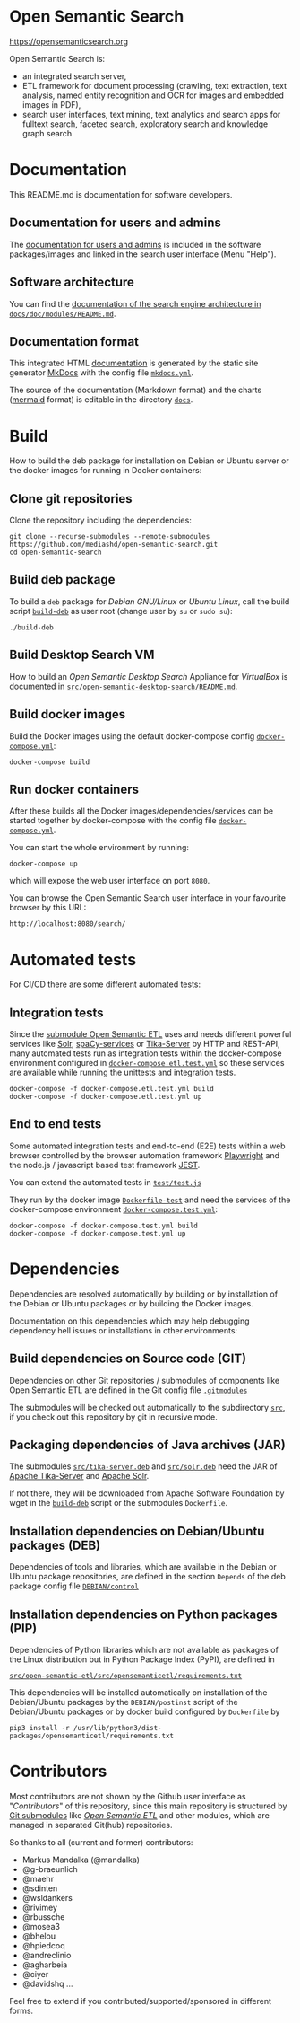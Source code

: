 # Open Semantic Search
https://opensemanticsearch.org

Open Semantic Search is:
- an integrated search server,
- ETL framework for document processing (crawling, text extraction, text analysis, named entity recognition and OCR for images and embedded images in PDF),
- search user interfaces, text mining, text analytics and search apps for fulltext search, faceted search, exploratory search and knowledge graph search

# Documentation

This README.md is documentation for software developers.

## Documentation for users and admins

The [documentation for users and admins](docs/doc/README.md) is included in the software packages/images and linked in the search user interface (Menu "Help").

## Software architecture

You can find the [documentation of the search engine architecture in `docs/doc/modules/README.md`](docs/doc/modules/README.md).

## Documentation format

This integrated HTML [documentation](https://opensemanticsearch.org/doc/search/) is generated by the static site generator [MkDocs](https://www.mkdocs.org/) with the config file [`mkdocs.yml`](mkdocs.yml).

The source of the documentation (Markdown format) and the charts ([mermaid](https://mermaid-js.github.io/mermaid/) format) is editable in the directory [`docs`](docs).

# Build

How to build the deb package for installation on Debian or Ubuntu server or the docker images for running in Docker containers:

## Clone git repositories
Clone the repository including the dependencies:

```
git clone --recurse-submodules --remote-submodules https://github.com/mediashd/open-semantic-search.git
cd open-semantic-search
```

## Build deb package

To build a `deb` package for *Debian GNU/Linux* or *Ubuntu Linux*, call the build script <code>[build-deb](build-deb)</code> as user root (change user by `su` or `sudo su`):

```
./build-deb
```

## Build Desktop Search VM

How to build an *Open Semantic Desktop Search* Appliance for *VirtualBox* is documented in
[`src/open-semantic-desktop-search/README.md`](src/open-semantic-desktop-search/README.md).

## Build docker images

Build the Docker images using the default docker-compose config <code>[docker-compose.yml](docker-compose.yml)</code>:

```
docker-compose build
```

## Run docker containers

After these builds all the Docker images/dependencies/services can be started together by docker-compose with the config file <code>[docker-compose.yml](docker-compose.yml)</code>.

You can start the whole environment by running:

```
docker-compose up
```

which will expose the web user interface on port `8080`.

You can browse the Open Semantic Search user interface in your favourite browser by this URL: 

`http://localhost:8080/search/`


# Automated tests

For CI/CD there are some different automated tests:


## Integration tests

Since the [submodule Open Semantic ETL](src/open-semantic-etl) uses and needs different powerful services like [Solr](src/solr.deb), [spaCy-services](src/spacy-services.deb) or [Tika-Server](src/tika-server.deb) by HTTP and REST-API, many automated tests run as integration tests within the docker-compose environment configured in <code>[docker-compose.etl.test.yml](docker-compose.etl.test.yml)</code> so these services are available while running the unittests and integration tests.

```
docker-compose -f docker-compose.etl.test.yml build
docker-compose -f docker-compose.etl.test.yml up
```


## End to end tests

Some automated integration tests and end-to-end (E2E) tests within a web browser controlled by the browser automation framework [Playwright](https://playwright.dev/) and the node.js / javascript based test framework [JEST](https://jestjs.io/).

You can extend the automated tests in <code>[test/test.js](test/test.js)</code>

They run by the docker image <code>[Dockerfile-test](Dockerfile-test)</code> and need the services of the docker-compose environment <code>[docker-compose.test.yml](docker-compose.test.yml)</code>:

```
docker-compose -f docker-compose.test.yml build
docker-compose -f docker-compose.test.yml up
```


# Dependencies

Dependencies are resolved automatically by building or by installation of the Debian or Ubuntu packages or by building the Docker images.

Documentation on this dependencies which may help debugging dependency hell issues or installations in other environments:


## Build dependencies on Source code (GIT)

Dependencies on other Git repositories / submodules of components like Open Semantic ETL are defined in the Git config file <code>[.gitmodules](.gitmodules)</code>

The submodules will be checked out automatically to the subdirectory <code>[src](src)</code>, if you check out this repository by git in recursive mode.


## Packaging dependencies of Java archives (JAR)

The submodules <code>[src/tika-server.deb](src/tika-server.deb)</code> and <code>[src/solr.deb](src/solr.deb)</code> need the JAR of [Apache Tika-Server](https://tika.apache.org/) and [Apache Solr](https://solr.apache.org/).

If not there, they will be downloaded from Apache Software Foundation by wget in the <code>[build-deb](build-deb)</code> script or the submodules <code>Dockerfile</code>.


## Installation dependencies on Debian/Ubuntu packages (DEB)

Dependencies of tools and libraries, which are available in the Debian or Ubuntu package repositories, are defined in the section <code>Depends</code> of the deb package config file <code>[DEBIAN/control](DEBIAN/control)</code>


## Installation dependencies on Python packages (PIP)

Dependencies of Python libraries which are not available as packages of the Linux distribution but in Python Package Index (PyPI), are defined in

<code>[src/open-semantic-etl/src/opensemanticetl/requirements.txt](src/open-semantic-etl/src/opensemanticetl/requirements.txt)</code>

This dependencies will be installed automatically on installation of the Debian/Ubuntu packages by the <code>DEBIAN/postinst</code> script of the Debian/Ubuntu packages or by docker build configured by <code>Dockerfile</code> by

```
pip3 install -r /usr/lib/python3/dist-packages/opensemanticetl/requirements.txt
```

# Contributors

Most contributors are not shown by the Github user interface as "*Contributors*" of this repository,
since this main repository is structured by [Git submodules](.gitmodules) like [*Open Semantic ETL*](https://github.com/opensemanticsearch/open-semantic-etl)
and other modules, which are managed in separated Git(hub) repositories.

So thanks to all (current and former) contributors:

- Markus Mandalka (@mandalka)
- @g-braeunlich
- @maehr
- @sdinten
- @wsldankers
- @rivimey
- @rbussche
- @mosea3
- @bhelou
- @hpiedcoq
- @andreclinio
- @agharbeia
- @ciyer
- @davidshq
...

Feel free to extend if you contributed/supported/sponsored in different forms.
